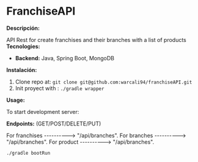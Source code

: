 # FranchiseAPI

**Descripción:**

API Rest for create franchises and their branches with a list of products
**Tecnologies:**

<!-- * **Frontend:** React, JavaScript, CSS -->
* **Backend:** Java, Spring Boot, MongoDB

**Instalación:**

1. Clone repo at: `git clone git@github.com:warcali94/franchiseAPI.git`
2. Init proyect with : `./gradle wrapper`

**Usage:**

To start development server:

**Endpoints:**
(GET/POST/DELETE/PUT)

For franchises ---------->  "/api/branches".
For branches ---------->  "/api/branches".
For product ---------->  "/api/branches".

```bash
./gradle bootRun

